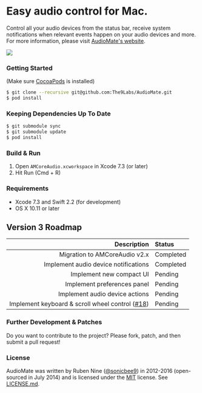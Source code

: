 # Easy audio control for Mac.

Control all your audio devices from the status bar, receive system notifications when relevant events happen on your audio devices and more. For more information, please visit [AudioMate's website](http://audiomateapp.com).

<img src="https://github.com/The9Labs/AudioMate/raw/develop/Docs/AudioMate.png" class="center">

### Getting Started

(Make sure [CocoaPods](http://cocoapods.org) is installed)

```bash
$ git clone --recursive git@github.com:The9Labs/AudioMate.git
$ pod install
```

### Keeping Dependencies Up To Date

```bash
$ git submodule sync
$ git submodule update
$ pod install
```

### Build & Run

1. Open `AMCoreAudio.xcworkspace` in Xcode 7.3 (or later)
2. Hit Run (Cmd + R)

### Requirements

* Xcode 7.3 and Swift 2.2 (for development)
* OS X 10.11 or later

## Version 3 Roadmap

| Description       | Status|
| -------------:|:-------------
| Migration to AMCoreAudio v2.x| Completed|
| Implement audio device notifications| Completed|
| Implement new compact UI| Pending|
| Implement preferences panel| Pending|
| Implement audio device actions| Pending|
| Implement keyboard & scroll wheel control ([#18](issues/18))| Pending|

### Further Development & Patches

Do you want to contribute to the project? Please fork, patch, and then submit a pull request!

### License

AudioMate was written by Ruben Nine ([@sonicbee9](https://twitter.com/sonicbee9)) in 2012-2016 (open-sourced in July 2014) and is licensed under the [MIT](http://opensource.org/licenses/MIT) license. See [LICENSE.md](LICENSE.md).
